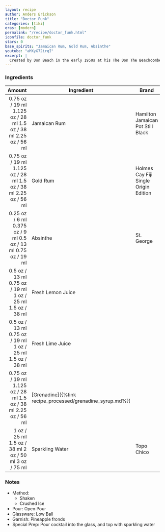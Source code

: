 ```yaml
---
layout: recipe
author: Anders Erickson
title: "Doctor Funk"
categories: [tiki]
eras: [modern]
permalink: "/recipe/doctor_funk.html"
iconfile: doctor_funk
stars: 0
base_spirits: "Jamaican Rum, Gold Rum, Absinthe"
youtube: "aMXyG72irqI"
excerpt: |
  Created by Don Beach in the early 1950s at his The Don The Beachcomber restaurant in Palm Springs, this drink is named after Doctor Bernard Funk who was Robert Louis Stevenson's physician in Samoa. The good doctor is said to have concocted and prescribed an absinthe laced limeade so inspiring this cocktail.
---
```


### Ingredients

|  Amount | Ingredient                                      | Brand                                 |
| ------: | ----------------------------------------------- | ------------------------------------- |
| <span class="onex active">0.75 oz / 19 ml</span> <span class="onehalfx">1.125 oz / 28 ml</span> <span class="twox">1.5 oz / 38 ml</span> <span class="threex">2.25 oz / 56 ml</span> | Jamaican Rum                                    | Hamilton Jamaican Pot Still Black     |
| <span class="onex active">0.75 oz / 19 ml</span> <span class="onehalfx">1.125 oz / 28 ml</span> <span class="twox">1.5 oz / 38 ml</span> <span class="threex">2.25 oz / 56 ml</span> | Gold Rum                                        | Holmes Cay Fiji Single Origin Edition |
| <span class="onex active">0.25 oz / 6 ml</span> <span class="onehalfx">0.375 oz / 9 ml</span> <span class="twox">0.5 oz / 13 ml</span> <span class="threex">0.75 oz / 19 ml</span> | Absinthe                                        | St. George                            |
|  <span class="onex active">0.5 oz / 13 ml</span> <span class="onehalfx">0.75 oz / 19 ml</span> <span class="twox">1 oz / 25 ml</span> <span class="threex">1.5 oz / 38 ml</span> | Fresh Lemon Juice                               |
|  <span class="onex active">0.5 oz / 13 ml</span> <span class="onehalfx">0.75 oz / 19 ml</span> <span class="twox">1 oz / 25 ml</span> <span class="threex">1.5 oz / 38 ml</span> | Fresh Lime Juice                                |
| <span class="onex active">0.75 oz / 19 ml</span> <span class="onehalfx">1.125 oz / 28 ml</span> <span class="twox">1.5 oz / 38 ml</span> <span class="threex">2.25 oz / 56 ml</span> | [Grenadine]({%link recipe_processed/grenadine_syrup.md%}) |
|    <span class="onex active">1 oz / 25 ml</span> <span class="onehalfx">1.5 oz / 38 ml</span> <span class="twox">2 oz / 50 ml</span> <span class="threex">3 oz / 75 ml</span> | Sparkling Water                                 | Topo Chico                            |

### Notes

- Method:
  - Shaken
  - Crushed Ice
- Pour: Open Pour
- Glassware: Low Ball
- Garnish: Pineapple fronds
- Special Prep: Pour cocktail into the glass, and top with sparkling water
